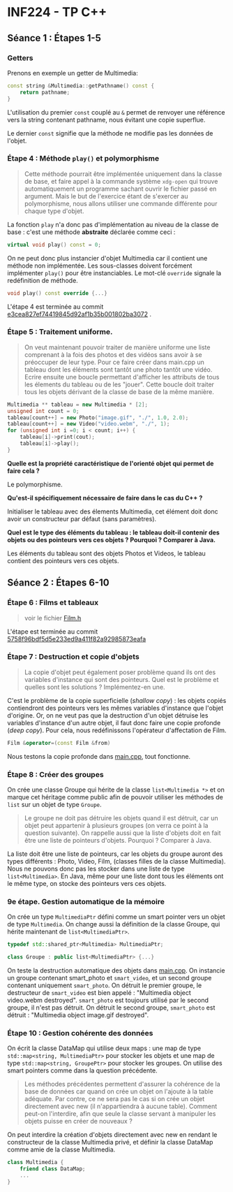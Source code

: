 # INF224 - TP C++

## Séance 1 : Étapes 1-5

### Getters

Prenons en exemple un getter de Multimedia:

```c++
const string &Multimedia::getPathname() const {
    return pathname;
}
```

L'utilisation du premier `const` couplé au `&` permet de renvoyer une référence vers la string contenant pathname, nous
évitant une copie superflue.

Le dernier `const` signifie que la méthode ne modifie pas les données de l'objet.

### Étape 4 : Méthode `play()` et polymorphisme

> Cette méthode pourrait être implémentée uniquement dans la classe de base, et faire appel à la commande
> système `xdg-open` qui trouve automatiquement un programme sachant ouvrir le fichier passé en argument. Mais le but de
> l'exercice étant de s'exercer au polymorphisme, nous allons utiliser une commande différente pour chaque type d'objet.

La fonction `play` n'a donc pas d'implémentation au niveau de la classe de base : c'est une méthode **abstraite**
déclarée comme ceci :

```c++
virtual void play() const = 0;
```

On ne peut donc plus instancier d'objet Multimedia car il contient une méthode non implémentée. Les sous-classes doivent
forcément implémenter `play()` pour être instanciables. Le mot-clé `override` signale la redéfinition de méthode.

```c++
void play() const override {...}
```

L'étape 4 est terminée au
commit [e3cea827ef74419845d92af1b35b001802ba3072](https://github.com/Manvan33/inf224/tree/e3cea827ef74419845d92af1b35b001802ba3072)
.

### Étape 5 : Traitement uniforme.

> On veut maintenant pouvoir traiter de manière uniforme une liste comprenant à la fois des photos et des vidéos sans
> avoir à se préoccuper de leur type.
> Pour ce faire créer dans main.cpp un tableau dont les éléments sont tantôt une photo tantôt une vidéo. Ecrire ensuite
> une boucle permettant d'afficher les attributs de tous les élements du tableau ou de les "jouer". Cette boucle doit
> traiter tous les objets dérivant de la classe de base de la même manière.

```c++
Multimedia ** tableau = new Multimedia * [2];
unsigned int count = 0;
tableau[count++] = new Photo("image.gif", "./", 1.0, 2.0);
tableau[count++] = new Video("video.webm", "./", 1);
for (unsigned int i =0; i < count; i++) {
    tableau[i]->print(cout);
    tableau[i]->play();
}
```

**Quelle est la propriété caractéristique de l'orienté objet qui permet de faire cela ?**

Le polymorphisme.

**Qu'est-il spécifiquement nécessaire de faire dans le cas du C++ ?**

Initialiser le tableau avec des élements Multimedia, cet élément doit donc avoir un constructeur par défaut (sans
paramètres).

**Quel est le type des éléments du tableau : le tableau doit-il contenir des objets ou des pointeurs vers ces objets ?
Pourquoi ? Comparer à Java.**

Les éléments du tableau sont des objets Photos et Videos, le tableau contient des pointeurs vers ces objets.

## Séance 2 : Étapes 6-10

### Étape 6 : Films et tableaux

> voir le fichier [Film.h](Film.h)

L'étape est terminée au
commit [5758f96bdf5d5e233ed9a411f82a92985873eafa](https://github.com/Manvan33/inf224/tree/5758f96bdf5d5e233ed9a411f82a92985873eafa)

### Étape 7 : Destruction et copie d'objets

> La copie d'objet peut également poser problème quand ils ont des variables d'instance qui sont des pointeurs. Quel est
> le problème et quelles sont les solutions ? Implémentez-en une.

C'est le problème de la copie superficielle (_shallow copy_) : les objets copiés contiendront des pointeurs vers les
mêmes variables d'instance que l'objet d'origine. Or, on ne veut pas que la destruction d'un objet détruise les
variables d'instance d'un autre objet, il faut donc faire une copie profonde (_deep copy_). Pour cela, nous
redéfinissons l'opérateur d'affectation de Film.

```c++
Film &operator=(const Film &from)
```

Nous testons la copie profonde dans [main.cpp](main.cpp), tout fonctionne.

### Étape 8 : Créer des groupes 

On crée une classe Groupe qui hérite de la classe `list<Multimedia *>` et on marque cet héritage comme public afin de 
pouvoir utiliser les méthodes de `list` sur un objet de type `Groupe`.

> Le groupe ne doit pas détruire les objets quand il est détruit, car un objet peut appartenir à plusieurs groupes (on 
> verra ce point à la question suivante). On rappelle aussi que la liste d'objets doit en fait être une liste de 
> pointeurs d'objets. Pourquoi ? Comparer à Java. 

La liste doit être une liste de pointeurs, car les objets du groupe auront des types différents : Photo, Video, Film,
(classes filles de la classe Multimedia). Nous ne pouvons donc pas les stocker dans une liste de type `list<Multimedia>`.
En Java, même pour une liste dont tous les éléments ont le même type, on stocke des pointeurs vers ces objets.

### 9e étape. Gestion automatique de la mémoire

On crée un type `MultimediaPtr` défini comme un smart pointer vers un objet de type `Multimedia`. On change aussi la 
définition de la classe Groupe, qui hérite maintenant de `list<MultimediaPtr>`.

```c++
typedef std::shared_ptr<Multimedia> MultimediaPtr;

class Groupe : public list<MultimediaPtr> {...}
```

On teste la destruction automatique des objets dans [main.cpp](main.cpp). On instancie un groupe contenant smart_photo 
et `smart_video`, et un second groupe contenant uniquement `smart_photo`. On détruit le premier groupe, le destructeur de 
`smart_video` est bien appelé : "Multimedia object video.webm destroyed". `smart_photo` est toujours utilisé par le second 
groupe, il n'est pas détruit. On détruit le second groupe, `smart_photo` est détruit : "Multimedia object image.gif 
destroyed".

### Étape 10 : Gestion cohérente des données

On écrit la classe DataMap qui utilise deux maps : une map de type `std::map<string, MultimediaPtr>` pour stocker les 
objets et une map de type `std::map<string, GroupePtr>` pour stocker les groupes. On utilise des smart pointers comme 
dans la question précédente.

> Les méthodes précédentes permettent d'assurer la cohérence de la base de données car quand on crée un objet on 
> l'ajoute à la table adéquate. Par contre, ce ne sera pas le cas si on crée un objet directement avec new (il
> n'appartiendra à aucune table). Comment peut-on l'interdire, afin que seule la classe servant à manipuler les objets 
> puisse en créer de nouveaux ?

On peut interdire la création d'objets directement avec new en rendant le constructeur de la classe Multimedia privé, et 
définir la classe DataMap comme amie de la classe Multimedia.

```c++
class Multimedia {
    friend class DataMap;
    ...
}
```

